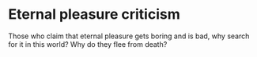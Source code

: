 # Eternal pleasure criticism

Those who claim that eternal pleasure gets boring and is bad, why search for it in this world? Why do they flee from death?
